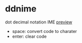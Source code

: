 # ddnime
dot decimal notation IME
[preview](https://deqoder.github.io/ddnime/ddnime.html)


* space: convert code to charater
* enter: clear code
